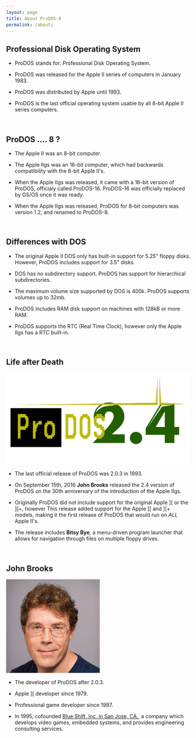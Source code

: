 ```yaml
---
layout: page
title: About ProDOS-8
permalink: /about/
---
```


## Professional Disk Operating System

* ProDOS stands for: Professional Disk Operating System.

* ProDOS was released for the Apple II series of computers in January 1983.

* ProDOS was distributed by Apple until 1993.

* ProDOS is the last official operating system usable by all 8-bit Apple II series computers.



<p>&nbsp;</p>

## ProDOS .... 8 ?

* The Apple II was an 8-bit computer.

* The Apple IIgs was an 16-bit computer, which had backwards compatibility with the 8-bit Apple II's.

* When the Apple IIgs was released, it came with a 16-bit version of ProDOS, officialy called ProDOS-16. ProDOS-16 was officially replaced by GS/OS once it was ready.

* When the Apple IIgs was released, ProDOS for 8-bit computers was version 1.2, and renamed to ProDOS-8.



<p>&nbsp;</p>

## Differences with DOS

* The original Apple II DOS only has built-in support for 5.25" floppy disks. However, ProDOS includes support for 3.5" disks.

* DOS has no subdirectory support. ProDOS has support for hierarchical subdirectories.

* The maximum volume size supported by DOS is 400k. ProDOS supports volumes up to 32mb.

* ProDOS includes RAM disk support on machines with 128kB or more RAM.

* ProDOS supports the RTC (Real Time Clock), however only the Apple IIgs has a RTC built-in.



<p>&nbsp;</p>

## Life after Death

<img src="/pix/prodos_24_logo2.svg" onerror="this.onerror=null; this.src='/pix/prodos_24_logo.png'" />

* The last official release of ProDOS was 2.0.3 in 1993.

* On September 15th, 2016 **John Brooks** released the 2.4 version of ProDOS on the 30th anniversary of the introduction of the Apple IIgs.

* Originally ProDOS did not include support for the original Apple ][ or the ][+, however This release added support for the Apple ][ and ][+ models, making it the first release of ProDOS that would run on *ALL* Apple II's.

* The release includes **Bitsy Bye**, a menu-driven program launcher that allows for navigation through files on multiple floppy drives.


<p>&nbsp;</p>


<a name="johnbrooks"></a>

## John Brooks

<img src="/pix/john_brooks.jpg" />

* The developer of ProDOS after 2.0.3.

* Apple ][ developer since 1979.

* Professional game developer since 1987.

* In 1995, cofounded <a href="http://www.blueshiftinc.com/">Blue Shift, Inc. in San Jose, CA.</a>, a company which develops video games, embedded systems, and provides engineering consulting services.




